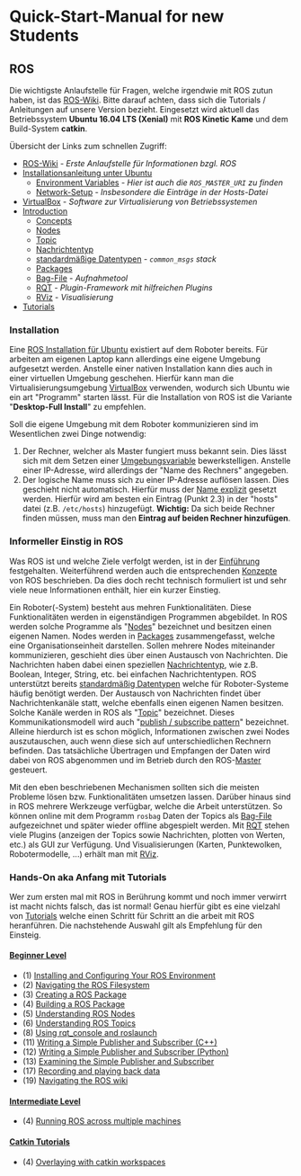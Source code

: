 # Quick-Start-Manual for new Students

## ROS

Die wichtigste Anlaufstelle für Fragen, welche irgendwie mit ROS zutun haben, ist das [ROS-Wiki](http://wiki.ros.org).
Bitte darauf achten, dass sich die Tutorials / Anleitungen auf unsere Version bezieht. 
Eingesetzt wird aktuell das Betriebssystem **Ubuntu 16.04 LTS (Xenial)** mit **ROS Kinetic Kame** und dem Build-System **catkin**.

Übersicht der Links zum schnellen Zugriff:

* [ROS-Wiki](http://wiki.ros.org) - *Erste Anlaufstelle für Informationen bzgl. ROS*
* [Installationsanleitung unter Ubuntu](http://wiki.ros.org/kinetic/Installation/Ubuntu)
  * [Environment Variables](http://wiki.ros.org/ROS/EnvironmentVariables#ROS_MASTER_URI) - *Hier ist auch die ``ROS_MASTER_URI`` zu finden*
  * [Network-Setup](http://wiki.ros.org/ROS/NetworkSetup#Setting_a_name_explicitly) - *Insbesondere die Einträge in der Hosts-Datei*
* [VirtualBox](https://www.virtualbox.org/) - *Software zur Virtualisierung von Betriebssystemen*
* [Introduction](http://wiki.ros.org/ROS/Introduction)
  * [Concepts](http://wiki.ros.org/ROS/Concepts)
  * [Nodes](http://wiki.ros.org/Nodes)
  * [Topic](http://wiki.ros.org/Topics)
  * [Nachrichtentyp](http://wiki.ros.org/msg)
  * [standardmäßige Datentypen](http://wiki.ros.org/ROS/Higher-Level%20Concepts#Message_Ontology) - *``common_msgs`` stack*
  * [Packages](http://wiki.ros.org/Packages)
  * [Bag-File](http://wiki.ros.org/Bags) - *Aufnahmetool*
  * [RQT](http://wiki.ros.org/rqt) - *Plugin-Framework mit hilfreichen Plugins*
  * [RViz](http://wiki.ros.org/rviz) - *Visualisierung*
* [Tutorials](http://wiki.ros.org/ROS/Tutorials)


### Installation 

Eine [ROS Installation für Ubuntu](http://wiki.ros.org/kinetic/Installation/Ubuntu) existiert auf dem Roboter bereits. 
Für arbeiten am eigenen Laptop kann allerdings eine eigene Umgebung aufgesetzt werden. 
Anstelle einer nativen Installation kann dies auch in einer virtuellen Umgebung geschehen.
Hierfür kann man die Virtualisierungsumgebung [VirtualBox](https://www.virtualbox.org/) verwenden, wodurch sich Ubuntu wie ein art "Programm" starten lässt. 
Für die Installation von ROS ist die Variante "**Desktop-Full Install**" zu empfehlen.

Soll die eigene Umgebung mit dem Roboter kommunizieren sind im Wesentlichen zwei Dinge notwendig:

1. Der Rechner, welcher als Master fungiert muss bekannt sein. Dies lässt sich mit dem Setzen einer [Umgebungsvariable](http://wiki.ros.org/ROS/EnvironmentVariables#ROS_MASTER_URI) bewerkstelligen. Anstelle einer IP-Adresse, wird allerdings der "Name des Rechners" angegeben.
2. Der logische Name muss sich zu einer IP-Adresse auflösen lassen. Dies geschieht nicht automatisch. Hierfür muss der [Name explizit](http://wiki.ros.org/ROS/NetworkSetup#Setting_a_name_explicitly) gesetzt werden. Hierfür wird am besten ein Eintrag (Punkt 2.3) in der "hosts" datei (z.B. ``/etc/hosts``) hinzugefügt. **Wichtig:** Da sich beide Rechner finden müssen, muss man den **Eintrag auf beiden Rechner hinzufügen**. 

### Informeller Einstig in ROS

Was ROS ist und welche Ziele verfolgt werden, ist in der [Einführung](http://wiki.ros.org/ROS/Introduction) festgehalten. 
Weiterführend werden auch die entsprechenden [Konzepte](http://wiki.ros.org/ROS/Concepts) von ROS beschrieben. 
Da dies doch recht technisch formuliert ist und sehr viele neue Informationen enthält, hier ein kurzer Einstieg.

Ein Roboter(-System) besteht aus mehren Funktionalitäten. 
Diese Funktionalitäten werden in eigenständigen Programmen abgebildet.
In ROS werden solche Programme als "[Nodes](http://wiki.ros.org/Nodes)" bezeichnet und besitzen einen eigenen Namen.
Nodes werden in [Packages](http://wiki.ros.org/Packages) zusammengefasst, welche eine Organisationseinheit darstellen.
Sollen mehrere Nodes miteinander kommunizieren, geschieht dies über einen Austausch von Nachrichten.
Die Nachrichten haben dabei einen speziellen [Nachrichtentyp](http://wiki.ros.org/msg), wie z.B. Boolean, Integer, String, etc. bei einfachen Nachrichtentypen.
ROS unterstützt bereits [standardmäßig Datentypen](http://wiki.ros.org/ROS/Higher-Level%20Concepts#Message_Ontology) welche für Roboter-Systeme häufig benötigt werden.
Der Austausch von Nachrichten findet über Nachrichtenkanäle statt, welche ebenfalls einen eigenen Namen besitzen.
Solche Kanäle werden in ROS als "[Topic](http://wiki.ros.org/Topics)" bezeichnet.
Dieses Kommunikationsmodell wird auch "[publish / subscribe pattern](https://en.wikipedia.org/wiki/Publish%E2%80%93subscribe_pattern)" bezeichnet.
Alleine hierdurch ist es schon möglich, Informationen zwischen zwei Nodes auszutauschen, auch wenn diese sich auf unterschiedlichen Rechnern befinden. 
Das tatsächliche Übertragen und Empfangen der Daten wird dabei von ROS abgenommen und im Betrieb durch den ROS-[Master](http://wiki.ros.org/Master) gesteuert.

Mit den eben beschriebenen Mechanismen sollten sich die meisten Probleme lösen bzw. Funktionalitäten umsetzen lassen.
Darüber hinaus sind in ROS mehrere Werkzeuge verfügbar, welche die Arbeit unterstützen. 
So können online mit dem Programm ``rosbag`` Daten der Topics als [Bag-File](http://wiki.ros.org/Bags) aufgezeichnet und später wieder offline abgespielt werden.
Mit [RQT](http://wiki.ros.org/rqt) stehen viele Plugins (anzeigen der Topics sowie Nachrichten, plotten von Werten, etc.) als GUI zur Verfügung.
Und Visualisierungen (Karten, Punktewolken, Robotermodelle, ...) erhält man mit [RViz](http://wiki.ros.org/rviz).


### Hands-On aka Anfang mit Tutorials

Wer zum ersten mal mit ROS in Berührung kommt und noch immer verwirrt ist macht nichts falsch, das ist normal!
Genau hierfür gibt es eine vielzahl von [Tutorials](http://wiki.ros.org/ROS/Tutorials) welche einen Schritt für Schritt an die arbeit mit ROS heranführen.
Die nachstehende Auswahl gilt als Empfehlung für den Einsteig.


#### [Beginner Level](http://wiki.ros.org/ROS/Tutorials#Beginner_Level)

* (1) [Installing and Configuring Your ROS Environment](http://wiki.ros.org/ROS/Tutorials/InstallingandConfiguringROSEnvironment)
* (2) [Navigating the ROS Filesystem](http://wiki.ros.org/ROS/Tutorials/NavigatingTheFilesystem)
* (3) [Creating a ROS Package](http://wiki.ros.org/ROS/Tutorials/CreatingPackage)
* (4) [Building a ROS Package](http://wiki.ros.org/ROS/Tutorials/BuildingPackages)
* (5) [Understanding ROS Nodes](http://wiki.ros.org/ROS/Tutorials/UnderstandingNodes)
* (6) [Understanding ROS Topics](http://wiki.ros.org/ROS/Tutorials/UnderstandingTopics)
* (8) [Using rqt_console and roslaunch](http://wiki.ros.org/ROS/Tutorials/UsingRqtconsoleRoslaunch)
* (11) [Writing a Simple Publisher and Subscriber (C++)](http://wiki.ros.org/ROS/Tutorials/WritingPublisherSubscriber%28c%2B%2B%29)
* (12) [Writing a Simple Publisher and Subscriber (Python)](http://wiki.ros.org/ROS/Tutorials/WritingPublisherSubscriber%28python%29)
* (13) [Examining the Simple Publisher and Subscriber](http://wiki.ros.org/ROS/Tutorials/ExaminingPublisherSubscriber)
* (17) [Recording and playing back data](http://wiki.ros.org/ROS/Tutorials/Recording%20and%20playing%20back%20data)
* (19) [Navigating the ROS wiki](http://wiki.ros.org/ROS/Tutorials/NavigatingTheWiki)


#### [Intermediate Level](http://wiki.ros.org/ROS/Tutorials#Intermediate_Level)

* (4) [Running ROS across multiple machines](http://wiki.ros.org/ROS/Tutorials/MultipleMachines)


#### [Catkin Tutorials](http://wiki.ros.org/catkin/Tutorials)

* (4) [Overlaying with catkin workspaces](http://wiki.ros.org/catkin/Tutorials/workspace_overlaying)








